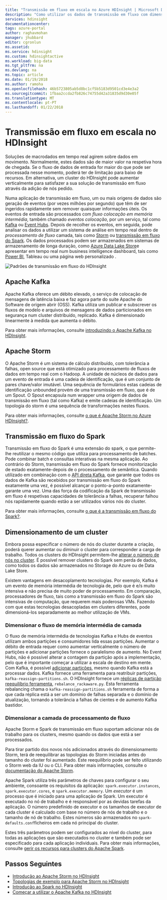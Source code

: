 ```yaml
---
title: "Transmissão em fluxo em escala no Azure HDInsight | Microsoft Docs"
description: "Como utilizar os dados de transmissão em fluxo com dimensionáveis clusters do HDInsight."
services: hdinsight
documentationcenter: 
tags: azure-portal
author: raghavmohan
manager: jhubbard
editor: cgronlun
ms.assetid: 
ms.service: hdinsight
ms.custom: hdinsightactive
ms.workload: big-data
ms.tgt_pltfrm: na
ms.devlang: na
ms.topic: article
ms.date: 01/19/2018
ms.author: ramoha
ms.openlocfilehash: 46b5723805ab5d8bc1cf5b5183d9501cd3e4e3a2
ms.sourcegitcommit: 1fbaa2ccda2fb826c74755d42a31835d9d30e05f
ms.translationtype: MT
ms.contentlocale: pt-PT
ms.lasthandoff: 01/22/2018
---
```

# <a name="streaming-at-scale-in-hdinsight"></a>Transmissão em fluxo em escala no HDInsight

Soluções de macrodados em tempo real agirem sobre dados em movimento. Normalmente, estes dados são de maior valor na respetiva hora de chegada. Se o fluxo de dados de entrada for maior do que pode ser processada nesse momento, poderá ter de limitação para baixo de recursos. Em alternativa, um cluster do HDInsight pode aumentar verticalmente para satisfazer a sua solução de transmissão em fluxo através da adição de nós pedido.

Numa aplicação de transmissão em fluxo, um ou mais origens de dados são geração de eventos (por vezes milhões por segundo) que têm de ser ingeridos rapidamente sem remover quaisquer informações úteis. Os eventos de entrada são processados com *fluxo colocação em memória intermédia*, também chamado *eventos colocação*, por um serviço, tal como [Kafka](kafka/apache-kafka-introduction.md) ou [Event Hubs](https://azure.microsoft.com/services/event-hubs/). Depois de recolher os eventos, em seguida, pode analisar os dados a utilizar um sistema de análise em tempo real dentro de *processamento de fluxo* camada, tais como [Storm](storm/apache-storm-overview.md) ou [transmissão em fluxo do Spark](spark/apache-spark-streaming-overview.md). Os dados processados podem ser armazenados em sistemas de armazenamento de longa duração, como [Azure Data Lake Store](https://azure.microsoft.com/services/data-lake-store/)e apresentar em tempo real num business intelligence dashboard, tais como [Power BI](https://powerbi.microsoft.com), Tableau ou uma página web personalizado .

![Padrões de transmissão em fluxo do HDInsight](./media/hdinsight-streaming-at-scale-overview/HDInsight-streaming-patterns.png)

## <a name="apache-kafka"></a>Apache Kafka

Apache Kafka oferece um débito elevado, o serviço de colocação de mensagens de latência baixa e faz agora parte do suite Apache do Software de origem abrir (OSS). Kafka utiliza um publicar e subscrever os fluxos de modelo e arquivos de mensagens de dados particionados em segurança num cluster distribuído, replicado. Kafka é dimensionado linearmente à medida que aumenta o débito.

Para obter mais informações, consulte [introduzindo o Apache Kafka no HDInsight](kafka/apache-kafka-introduction.md).

## <a name="apache-storm"></a>Apache Storm

O Apache Storm é um sistema de cálculo distribuído, com tolerância a falhas, open source que está otimizado para processamento de fluxos de dados em tempo real com o Hadoop. A unidade de núcleos de dados para um evento de entrada é uma cadeia de identificação, que é um conjunto de pares chave/valor imutável. Uma sequência de formulários estas cadeias de identificação unbounded provém de uma transmissão em fluxo, que é de um Spout. O Spout encapsula num wrapper uma origem de dados de transmissão em fluxo (tal como Kafka) e emite cadeias de identificação. Um topologia do storm é uma sequência de transformações nestes fluxos.

Para obter mais informações, consulte [o que é Apache Storm no Azure HDInsight?](storm/apache-storm-overview.md).

## <a name="spark-streaming"></a>Transmissão em fluxo do Spark

Transmissão em fluxo do Spark é uma extensão do spark, o que permite-lhe reutilizar o mesmo código que utiliza para processamento de batches. Pode combinar batch e consultas interativas na mesma aplicação. Ao contrário do Storm, transmissão em fluxo do Spark fornece monitorização de estado exatamente-depois de o processamento de semântica. Quando utilizado em combinação com o [API direta Kafka](http://spark.apache.org/docs/latest/streaming-kafka-integration.html), que garante que todos os dados de Kafka são recebidos por transmissão em fluxo do Spark exatamente uma vez, é possível alcançar o ponto-a-ponto exatamente-garante uma vez. Uma das força da codificação da Spark de transmissão em fluxo é respetivas capacidades de tolerância a falhas, recuperar falhou nós rapidamente quando estão a ser utilizados vários nós do cluster.

Para obter mais informações, consulte [o que é a transmissão em fluxo do Spark?](hdinsight-spark-streaming-overview.md).

## <a name="scaling-a-cluster"></a>Dimensionamento de um cluster

Embora possa especificar o número de nós do cluster durante a criação, poderá querer aumentar ou diminuir o cluster para corresponder a carga de trabalho. Todos os clusters do HDInsight permitem-lhe [alterar o número de nós no cluster](hdinsight-administer-use-management-portal.md#scale-clusters). É possível remover clusters do Spark sem perda de dados, como todos os dados são armazenados no Storage do Azure ou de Data Lake Store.

Existem vantagens em desacoplamento tecnologias. Por exemplo, Kafka é um evento de memória intermédia de tecnologia de, pelo que é e/s muito intensiva e não precisa de muito poder de processamento. Em comparação, processadores de fluxo, tais como a transmissão em fluxo do Spark são intensivas de computação, que requerem mais poderosas VMs. Fazendo com que estas tecnologias desacopladas em clusters diferentes, pode dimensioná-los separadamente ao melhor utilização de VMs.

### <a name="scale-the-stream-buffering-layer"></a>Dimensionar o fluxo de memória intermédia de camada

O fluxo de memória intermédia de tecnologias Kafka e Hubs de eventos utilizam ambos partições e consumidores lida essas partições. Aumentar o débito de entrada requer como aumentar verticalmente o número de partições e adicionar partições fornece o paralelismo de aumento. No Event Hubs, não é possível alterar a contagem da partição após a implementação, pelo que é importante começar a utilizar a escala de destino em mente. Com Kafka, é possível [adicionar partições](https://kafka.apache.org/documentation.html#basic_ops_cluster_expansion), mesmo quando Kafka está a processar dados. Kafka fornece uma ferramenta para reatribuir partições, `kafka-reassign-partitions.sh`. O HDInsight fornece um [réplicas de partição reequilíbrio ferramenta](https://github.com/hdinsight/hdinsight-kafka-tools), `rebalance_rackaware.py`. Esta ferramenta rebalancing chama o `kafka-reassign-partitions.sh` ferramenta de forma a que cada réplica está a ser um domínio de falhas separada e o domínio de atualização, tornando a tolerância a falhas de cientes e de aumento Kafka bastidor.

### <a name="scale-the-stream-processing-layer"></a>Dimensionar a camada de processamento de fluxo

Apache Storm e Spark de transmissão em fluxo suportam adicionar nós de trabalho para os clusters, mesmo quando os dados que está a ser processados.

Para tirar partido dos novos nós adicionados através do dimensionamento Storm, terá de reequilibrar as topologias do Storm iniciadas antes do tamanho do cluster foi aumentado. Este reequilíbrio pode ser feito utilizando o Storm web da IU ou o CLI. Para obter mais informações, consulte o [documentação do Apache Storm](http://storm.apache.org/documentation/Understanding-the-parallelism-of-a-Storm-topology.html).

Apache Spark utiliza três parâmetros de chaves para configurar o seu ambiente, consoante os requisitos da aplicação: `spark.executor.instances`, `spark.executor.cores`, e `spark.executor.memory`. Um *executor* é um processo que é iniciado para uma aplicação de Spark. Um executor é executado no nó de trabalho e é responsável por as devidas tarefas da aplicação. O número predefinido de executor e os tamanhos de executor de cada cluster é calculado com base no número de nós de trabalho e o tamanho de nó de trabalho. Estes números são armazenados no `spark-defaults.conf`ficheiros em cada nó principal do cluster.

Estes três parâmetros podem ser configurados ao nível do cluster, para todas as aplicações que são executados no cluster e também pode ser especificado para cada aplicação individuais. Para obter mais informações, consulte [gerir os recursos para clusters do Apache Spark](spark/apache-spark-resource-manager.md).

## <a name="next-steps"></a>Passos Seguintes

* [Introdução ao Apache Storm no HDInsight](storm/apache-storm-tutorial-get-started-linux.md)
* [Topologias de exemplo para Apache Storm no HDInsight](storm/apache-storm-example-topology.md)
* [Introdução ao Spark no HDInsight](spark/apache-spark-overview.md)
* [Começar a utilizar o Apache Kafka no HDInsight](kafka/apache-kafka-get-started.md)
